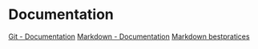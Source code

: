 # Documentation
[Git - Documentation](https://guides.github.com/features/mastering-markdown) 
[Markdown - Documentation](https://guides.github.com/features/mastering-markdown)
[Markdown bestpratices](https://www.markdownguide.org/basic-syntax/)
